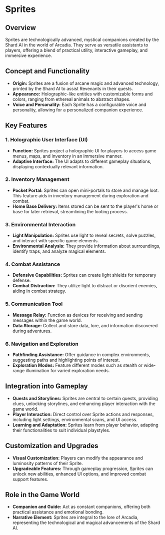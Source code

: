 # Sprites

## Overview

Sprites are technologically advanced, mystical companions created by the Shard AI in the world of Arcadia. They serve as versatile assistants to players, offering a blend of practical utility, interactive gameplay, and immersive experience.

## Concept and Functionality

- **Origin:** Sprites are a fusion of arcane magic and advanced technology, printed by the Shard AI to assist Revenants in their quests.
- **Appearance:** Holographic-like entities with customizable forms and colors, ranging from ethereal animals to abstract shapes.
- **Voice and Personality:** Each Sprite has a configurable voice and personality, allowing for a personalized companion experience.

## Key Features

### 1. **Holographic User Interface (UI)**

- **Function:** Sprites project a holographic UI for players to access game menus, maps, and inventory in an immersive manner.
- **Adaptive Interface:** The UI adapts to different gameplay situations, displaying contextually relevant information.

### 2. **Inventory Management**

- **Pocket Portal:** Sprites can open mini-portals to store and manage loot. This feature aids in inventory management during exploration and combat.
- **Home Base Delivery:** Items stored can be sent to the player's home or base for later retrieval, streamlining the looting process.

### 3. **Environmental Interaction**

- **Light Manipulation:** Sprites use light to reveal secrets, solve puzzles, and interact with specific game elements.
- **Environmental Analysis:** They provide information about surroundings, identify traps, and analyze magical elements.

### 4. **Combat Assistance**

- **Defensive Capabilities:** Sprites can create light shields for temporary defense.
- **Combat Distraction:** They utilize light to distract or disorient enemies, aiding in combat strategy.

### 5. **Communication Tool**

- **Message Relay:** Function as devices for receiving and sending messages within the game world.
- **Data Storage:** Collect and store data, lore, and information discovered during adventures.

### 6. **Navigation and Exploration**

- **Pathfinding Assistance:** Offer guidance in complex environments, suggesting paths and highlighting points of interest.
- **Exploration Modes:** Feature different modes such as stealth or wide-range illumination for varied exploration needs.

## Integration into Gameplay

- **Quests and Storylines:** Sprites are central to certain quests, providing clues, unlocking storylines, and enhancing player interaction with the game world.
- **Player Interaction:** Direct control over Sprite actions and responses, including light settings, environmental scans, and UI access.
- **Learning and Adaptation:** Sprites learn from player behavior, adapting their functionalities to suit individual playstyles.

## Customization and Upgrades

- **Visual Customization:** Players can modify the appearance and luminosity patterns of their Sprite.
- **Upgradeable Features:** Through gameplay progression, Sprites can unlock new abilities, enhanced UI options, and improved combat support features.

## Role in the Game World

- **Companion and Guide:** Act as constant companions, offering both practical assistance and emotional bonding.
- **Narrative Element:** Sprites are integral to the lore of Arcadia, representing the technological and magical advancements of the Shard AI.

